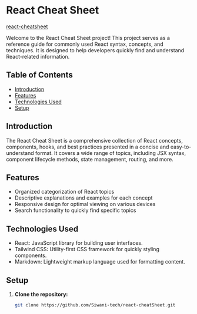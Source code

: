 
# React Cheat Sheet
[react-cheatsheet](https://66142b6233533708932d7ad7--taupe-truffle-4e057f.netlify.app/)

Welcome to the React Cheat Sheet project! This project serves as a reference guide for commonly used React syntax, concepts, and techniques. It is designed to help developers quickly find and understand React-related information.

## Table of Contents
- [Introduction](#introduction)
- [Features](#features)
- [Technologies Used](#technologies-used)
- [Setup](#setup)
  

## Introduction

The React Cheat Sheet is a comprehensive collection of React concepts, components, hooks, and best practices presented in a concise and easy-to-understand format. It covers a wide range of topics, including JSX syntax, component lifecycle methods, state management, routing, and more.

## Features

- Organized categorization of React topics
- Descriptive explanations and examples for each concept
- Responsive design for optimal viewing on various devices
- Search functionality to quickly find specific topics

## Technologies Used

- React: JavaScript library for building user interfaces.
- Tailwind CSS: Utility-first CSS framework for quickly styling components.
- Markdown: Lightweight markup language used for formatting content.

## Setup

1. **Clone the repository:**
   ```bash
   git clone https://github.com/Siwani-tech/react-cheatSheet.git
   
